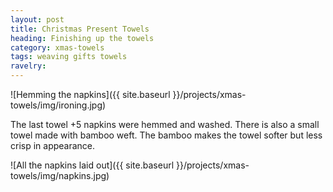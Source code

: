 ```yaml
---
layout: post
title: Christmas Present Towels
heading: Finishing up the towels
category: xmas-towels
tags: weaving gifts towels
ravelry:
---
```


![Hemming the napkins]({{ site.baseurl }}/projects/xmas-towels/img/ironing.jpg)

The last towel +5 napkins were hemmed and washed. There is also a small towel made with bamboo weft. The bamboo makes the towel softer but less crisp in appearance.

![All the napkins laid out]({{ site.baseurl }}/projects/xmas-towels/img/napkins.jpg)